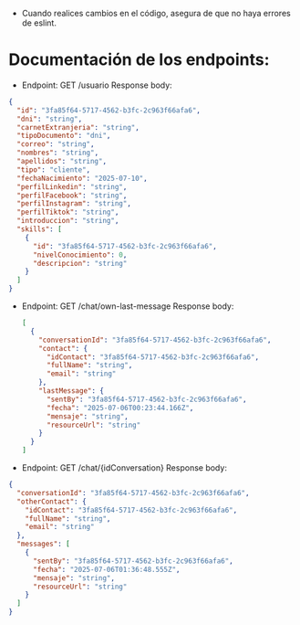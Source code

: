 - Cuando realices cambios en el código, asegura de que no haya errores de eslint.

# Documentación de los endpoints:

- Endpoint: GET /usuario
  Response body:

```json
{
  "id": "3fa85f64-5717-4562-b3fc-2c963f66afa6",
  "dni": "string",
  "carnetExtranjeria": "string",
  "tipoDocumento": "dni",
  "correo": "string",
  "nombres": "string",
  "apellidos": "string",
  "tipo": "cliente",
  "fechaNacimiento": "2025-07-10",
  "perfilLinkedin": "string",
  "perfilFacebook": "string",
  "perfilInstagram": "string",
  "perfilTiktok": "string",
  "introduccion": "string",
  "skills": [
    {
      "id": "3fa85f64-5717-4562-b3fc-2c963f66afa6",
      "nivelConocimiento": 0,
      "descripcion": "string"
    }
  ]
}
```

- Endpoint: GET /chat/own-last-message
  Response body:

  ```json
  [
    {
      "conversationId": "3fa85f64-5717-4562-b3fc-2c963f66afa6",
      "contact": {
        "idContact": "3fa85f64-5717-4562-b3fc-2c963f66afa6",
        "fullName": "string",
        "email": "string"
      },
      "lastMessage": {
        "sentBy": "3fa85f64-5717-4562-b3fc-2c963f66afa6",
        "fecha": "2025-07-06T00:23:44.166Z",
        "mensaje": "string",
        "resourceUrl": "string"
      }
    }
  ]
  ```

- Endpoint: GET /chat/{idConversation}
  Response body:

```json
{
  "conversationId": "3fa85f64-5717-4562-b3fc-2c963f66afa6",
  "otherContact": {
    "idContact": "3fa85f64-5717-4562-b3fc-2c963f66afa6",
    "fullName": "string",
    "email": "string"
  },
  "messages": [
    {
      "sentBy": "3fa85f64-5717-4562-b3fc-2c963f66afa6",
      "fecha": "2025-07-06T01:36:48.555Z",
      "mensaje": "string",
      "resourceUrl": "string"
    }
  ]
}
```
